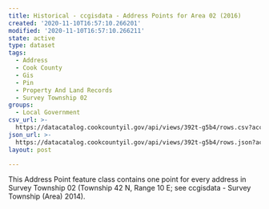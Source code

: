 ```yaml
---
title: Historical - ccgisdata - Address Points for Area 02 (2016)
created: '2020-11-10T16:57:10.266201'
modified: '2020-11-10T16:57:10.266211'
state: active
type: dataset
tags:
  - Address
  - Cook County
  - Gis
  - Pin
  - Property And Land Records
  - Survey Township 02
groups:
  - Local Government
csv_url: >-
  https://datacatalog.cookcountyil.gov/api/views/392t-g5b4/rows.csv?accessType=DOWNLOAD
json_url: >-
  https://datacatalog.cookcountyil.gov/api/views/392t-g5b4/rows.json?accessType=DOWNLOAD
layout: post

---
```

This Address Point feature class contains one point for every address in Survey Township 02 (Township 42 N, Range 10 E; see ccgisdata - Survey Township (Area) 2014).
